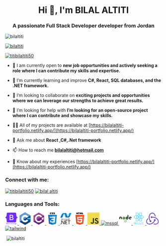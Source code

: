 <h1 align="center">Hi 👋, I'm BILAL ALTITI</h1>
<h3 align="center">A passionate Full Stack Developer developer from Jordan</h3>

<p align="left"> <img src="https://komarev.com/ghpvc/?username=bilaltiti&label=Profile%20views&color=0e75b6&style=flat" alt="bilaltiti" /> </p>

<p align="left"> <a href="https://github.com/ryo-ma/github-profile-trophy"><img src="https://github-profile-trophy.vercel.app/?username=bilaltiti" alt="bilaltiti" /></a> </p>

<p align="left"> <a href="https://twitter.com/titibilaltiti50" target="blank"><img src="https://img.shields.io/twitter/follow/titibilaltiti50?logo=twitter&style=for-the-badge" alt="titibilaltiti50" /></a> </p>

- 🔭 I am currently open to **new job opportunities and actively seeking a role where I can contribute my skills and expertise.**

- 🌱 I’m currently learning and improve **C#, React, SQL databases, and the .NET framework.**

- 👯 I’m looking to collaborate on **exciting projects and opportunities where we can leverage our strengths to achieve great results.**

- 🤝 I’m looking for help with **I’m looking for an open-source project where I can contribute and showcase my skills.**

- 👨‍💻 All of my projects are available at [https://bilalaltiti-portfolio.netlify.app/](https://bilalaltiti-portfolio.netlify.app/)

- 💬 Ask me about **React ,C#,.Net framework**

- 📫 How to reach me **bilalaltiti@hotmail.com**

- 📄 Know about my experiences [https://bilalaltiti-portfolio.netlify.app/](https://bilalaltiti-portfolio.netlify.app/)

<h3 align="left">Connect with me:</h3>
<p align="left">
<a href="https://twitter.com/titibilaltiti50" target="blank"><img align="center" src="https://raw.githubusercontent.com/rahuldkjain/github-profile-readme-generator/master/src/images/icons/Social/twitter.svg" alt="titibilaltiti50" height="30" width="40" /></a>
<a href="https://linkedin.com/in/bilal altiti" target="blank"><img align="center" src="https://raw.githubusercontent.com/rahuldkjain/github-profile-readme-generator/master/src/images/icons/Social/linked-in-alt.svg" alt="bilal altiti" height="30" width="40" /></a>
</p>

<h3 align="left">Languages and Tools:</h3>
<p align="left"> <a href="https://getbootstrap.com" target="_blank" rel="noreferrer"> <img src="https://raw.githubusercontent.com/devicons/devicon/master/icons/bootstrap/bootstrap-plain-wordmark.svg" alt="bootstrap" width="40" height="40"/> </a> <a href="https://www.w3schools.com/cpp/" target="_blank" rel="noreferrer"> <img src="https://raw.githubusercontent.com/devicons/devicon/master/icons/cplusplus/cplusplus-original.svg" alt="cplusplus" width="40" height="40"/> </a> <a href="https://www.w3schools.com/cs/" target="_blank" rel="noreferrer"> <img src="https://raw.githubusercontent.com/devicons/devicon/master/icons/csharp/csharp-original.svg" alt="csharp" width="40" height="40"/> </a> <a href="https://www.w3schools.com/css/" target="_blank" rel="noreferrer"> <img src="https://raw.githubusercontent.com/devicons/devicon/master/icons/css3/css3-original-wordmark.svg" alt="css3" width="40" height="40"/> </a> <a href="https://dotnet.microsoft.com/" target="_blank" rel="noreferrer"> <img src="https://raw.githubusercontent.com/devicons/devicon/master/icons/dot-net/dot-net-original-wordmark.svg" alt="dotnet" width="40" height="40"/> </a> <a href="https://www.w3.org/html/" target="_blank" rel="noreferrer"> <img src="https://raw.githubusercontent.com/devicons/devicon/master/icons/html5/html5-original-wordmark.svg" alt="html5" width="40" height="40"/> </a> <a href="https://developer.mozilla.org/en-US/docs/Web/JavaScript" target="_blank" rel="noreferrer"> <img src="https://raw.githubusercontent.com/devicons/devicon/master/icons/javascript/javascript-original.svg" alt="javascript" width="40" height="40"/> </a> <a href="https://www.microsoft.com/en-us/sql-server" target="_blank" rel="noreferrer"> <img src="https://www.svgrepo.com/show/303229/microsoft-sql-server-logo.svg" alt="mssql" width="40" height="40"/> </a> <a href="https://nodejs.org" target="_blank" rel="noreferrer"> <img src="https://raw.githubusercontent.com/devicons/devicon/master/icons/nodejs/nodejs-original-wordmark.svg" alt="nodejs" width="40" height="40"/> </a> <a href="https://reactjs.org/" target="_blank" rel="noreferrer"> <img src="https://raw.githubusercontent.com/devicons/devicon/master/icons/react/react-original-wordmark.svg" alt="react" width="40" height="40"/> </a> <a href="https://redux.js.org" target="_blank" rel="noreferrer"> <img src="https://raw.githubusercontent.com/devicons/devicon/master/icons/redux/redux-original.svg" alt="redux" width="40" height="40"/> </a> <a href="https://tailwindcss.com/" target="_blank" rel="noreferrer"> <img src="https://www.vectorlogo.zone/logos/tailwindcss/tailwindcss-icon.svg" alt="tailwind" width="40" height="40"/> </a> </p>

<p>&nbsp;<img align="center" src="https://github-readme-stats.vercel.app/api?username=bilaltiti&show_icons=true&locale=en" alt="bilaltiti" /></p>
